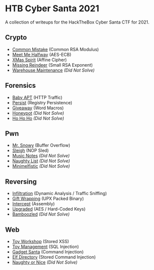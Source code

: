 # HTB Cyber Santa 2021
A collection of writeups for the HackTheBox Cyber Santa CTF for 2021.

## Crypto

* [Common Mistake](crypto/common_mistake) (Common RSA Modulus)
* [Meet Me Halfway](crypto/meet_me_halfway) (AES-ECB)
* [XMas Spirit](crypto/xmas_spirit) (Affine Cipher)
* [Missing Reindeer](crypto/missing_reindeer) (Small RSA Exponent)
* [Warehouse Maintenance](crypto/warehouse_maintenance) *(Did Not Solve)*

## Forensics

* [Baby APT](forensics/baby_apt) (HTTP Traffic)
* [Persist](forensics/persist) (Registry Persistence)
* [Giveaway](forensics/giveaway) (Word Macros)
* [Honeypot](forensics/honeypot) *(Did Not Solve)*
* [Ho Ho Ho](forensics/ho_ho_ho) *(Did Not Solve)*

## Pwn

* [Mr. Snowy](pwn/mr_snowy) (Buffer Overflow)
* [Sleigh](pwn/sleigh) (NOP Sled)
* [Music Notes](pwn/music_notes) *(Did Not Solve)*
* [Naughty List](pwn/naughty_list) *(Did Not Solve)*
* [Minimelfistic](pwn/minimelfistic) *(Did Not Solve)*

## Reversing

* [Infiltration](reversing/infiltration) (Dynamic Analysis / Traffic Sniffing)
* [Gift Wrapping](reversing/gift_wrapping) (UPX Packed Binary)
* [Intercept](reversing/intercept) (Assembly)
* [Upgraded](reversing/upgraded) (AES / Hard-Coded Keys)
* [Bamboozled](reversing/bamboozled) *(Did Not Solve)*

## Web

* [Toy Workshop](web/toy_workshop) (Stored XSS)
* [Toy Management](web/toy_management) (SQL Injection)
* [Gadget Santa](web/gadget_santa) (Command Injection)
* [Elf Directory](web/elf_directory) (Stored Command Injection)
* [Naughty or Nice](web/naughty_or_nice) *(Did Not Solve)*
